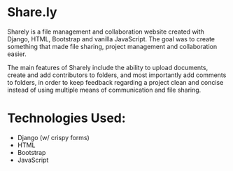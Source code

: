 # Share.ly
Sharely is a file management and collaboration website created with Django, HTML, Bootstrap and vanilla JavaScript. The goal was to create something that made file sharing, project management and collaboration easier. 

The main features of Sharely include the ability to upload documents, create and add contributors to folders, and most importantly add comments to folders, in order to keep feedback regarding a project clean and concise instead of using multiple means of communication and file sharing.

# Technologies Used:
- Django (w/ crispy forms)
- HTML
- Bootstrap
- JavaScript

